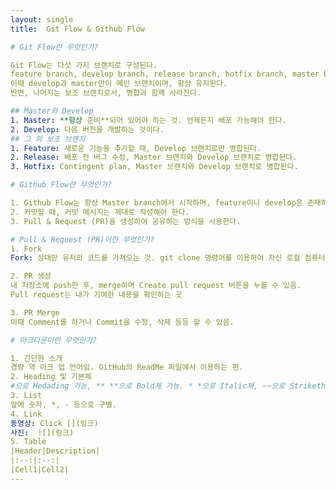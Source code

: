 ```yaml
---
layout: single
title:  Git Flow & Github Flow

# Git Flow란 무엇인가?

Git Flow는 다섯 가지 브랜치로 구성된다.
feature branch, develop branch, release branch, hotfix branch, master branch가 그것이다.
이때 develop과 master만이 메인 브랜치이며, 항상 유지된다.
반면, 나머지는 보조 브랜치로서, 병합과 함께 사라진다.

## Master와 Develop
1. Master: **항상 준비**되어 있어야 하는 것. 언제든지 배포 가능해야 한다.
2. Develop: 다음 버전을 개발하는 것이다.
## 그 외 보조 브랜치
1. Feature: 새로운 기능을 추가할 때, Develop 브랜치로만 병합된다.
2. Release: 배포 전 버그 수정, Master 브랜치와 Develop 브랜치로 병합된다.
3. Hotfix: Contingent plan, Master 브랜치와 Develop 브랜치로 병합된다.

# Github Flow란 무엇인가?

1. Github Flow는 항상 Master branch에서 시작하며, feature이나 develop은 존재하지 않는다는 것은 Git Flow와 다른 점이다.
2. 커밋할 때, 커밋 메시지는 제대로 작성해야 한다.
3. Pull & Request (PR)을 생성하여 공유하는 방식을 사용한다.

# Pull & Request (PR)이란 무엇인가?
1. Fork
Fork: 상대방 유저의 코드를 가져오는 것. git clone 명령어를 이용하여 자신 로컬 컴퓨터에서 작업할 수 있음.

2. PR 생성
내 저장소에 push한 후, merge하며 Create pull request 버튼을 누를 수 있음.
Pull request는 내가 기여한 내용을 확인하는 곳

3. PR Merge
이때 Comment를 하거나 Commit을 수정, 삭제 등등 할 수 있음.

# 마크다운이란 무엇인가?

1. 간단한 소개
경량 역 마크 업 언어임. GitHub의 ReadMe 파일에서 이용하는 편.
2. Heading 및 기본체
#으로 Hedading 가능, ** **으로 Bold체 가능. * *으로 Italic체, ~~으로 Strikethrough(취소선)
3. List
앞에 숫자, *, - 등으로 구별.
4. Link
동영상: Click [](링크)
사진:  ![](링크)
5. Table
|Header|Description|
|:--:|:--:|
|Cell1|Cell2|
---
```

